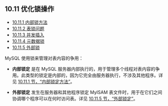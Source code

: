 ## 10.11 优化锁操作

- [10.11.1 内部锁方法](./10.11.01.内部锁方法.md)
- [10.11.2 表锁问题](./10.11.02.表锁问题.md)
- [10.11.3 并发插入](./10.11.03.并发插入.md)
- [10.11.4 元数据锁](./10.11.04.元数据锁.md)
- [10.11.5 外部锁](./10.11.05.外部锁.md)

MySQL 使用锁来管理对表内容的争用：

- **内部锁定** 是在 MySQL 服务器内部执行的，用于管理多个线程对表内容的争用。此类型的锁定是内部的，因为它完全由服务器执行，不涉及其他程序。详见 [10.11.1 节，“内部锁定方法”](#)。

- **外部锁定** 发生在服务器和其他程序锁定 MyISAM 表文件时，用于在它们之间协调哪个程序可以在何时访问表。详见 [10.11.5 节，“外部锁定”](#)。

